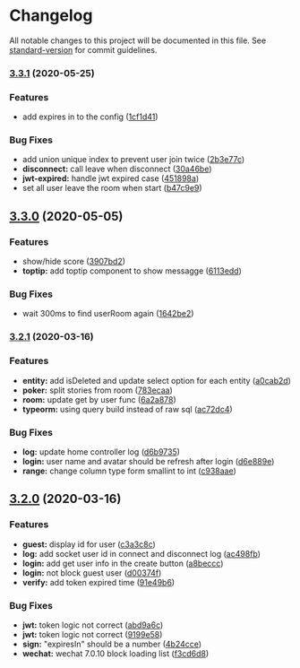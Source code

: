 # Changelog

All notable changes to this project will be documented in this file. See [standard-version](https://github.com/conventional-changelog/standard-version) for commit guidelines.

### [3.3.1](https://github.com/yociduo/scrum-planning-poker/compare/v3.3.0...v3.3.1) (2020-05-25)


### Features

* add expires in to the config ([1cf1d41](https://github.com/yociduo/scrum-planning-poker/commit/1cf1d410dbc53d037793ea16e7dd252a8cb6fb5f))


### Bug Fixes

* add union unique index to prevent user join twice ([2b3e77c](https://github.com/yociduo/scrum-planning-poker/commit/2b3e77c5e318fd064dced4ee7d72c076f9fe7aed))
* **disconnect:** call leave when disconnect ([30a46be](https://github.com/yociduo/scrum-planning-poker/commit/30a46be085cee30100447f182a07e247062c109c))
* **jwt-expired:** handle jwt expired case ([451898a](https://github.com/yociduo/scrum-planning-poker/commit/451898aeeee65ff683359727afef13061ae704bc))
* set all user leave the room when start ([b47c9e9](https://github.com/yociduo/scrum-planning-poker/commit/b47c9e9ca701d08644d035b7f5372a987a263971))

## [3.3.0](https://github.com/yociduo/scrum-planning-poker/compare/v3.2.1...v3.3.0) (2020-05-05)


### Features

* show/hide score ([3907bd2](https://github.com/yociduo/scrum-planning-poker/commit/3907bd27c5ff0dc189f3c13979c10cbcb505cba9))
* **toptip:** add toptip component to show messagge ([6113edd](https://github.com/yociduo/scrum-planning-poker/commit/6113eddb72890f8b73082c0d7ee578f3c953fc5f))


### Bug Fixes

* wait 300ms to find userRoom again ([1642be2](https://github.com/yociduo/scrum-planning-poker/commit/1642be281a4dad89983ec53694949e3c6324f116))

### [3.2.1](https://github.com/yociduo/scrum-planning-poker/compare/v3.2.0...v3.2.1) (2020-03-16)


### Features

* **entity:** add isDeleted and update select option for each entity ([a0cab2d](https://github.com/yociduo/scrum-planning-poker/commit/a0cab2d638a0645b9f5469e728ebeeeb0d48164f))
* **poker:** split stories from room ([783ecaa](https://github.com/yociduo/scrum-planning-poker/commit/783ecaa2f9d2af148b0ca699a1fd2bda8aa69b0b))
* **room:** update get by user func ([6a2a878](https://github.com/yociduo/scrum-planning-poker/commit/6a2a87834709f3e300cfa6f2afd56054ff31fd85))
* **typeorm:** using query build instead of raw sql ([ac72dc4](https://github.com/yociduo/scrum-planning-poker/commit/ac72dc4323c47f2b95cefb7826193a39ecc42164))


### Bug Fixes

* **log:** update home controller log ([d6b9735](https://github.com/yociduo/scrum-planning-poker/commit/d6b973523b093248251e6193ca02ddc7451ea44d))
* **login:** user name and avatar should be refresh after login ([d6e889e](https://github.com/yociduo/scrum-planning-poker/commit/d6e889e72ec8d25c13f137f9f314e27789e031c1))
* **range:** change column type form smallint to int ([c938aae](https://github.com/yociduo/scrum-planning-poker/commit/c938aae260a2ae01ea86862abbd45ac6992ca23d))

## [3.2.0](https://github.com/yociduo/scrum-planning-poker/compare/v3.1.0...v3.2.0) (2020-03-16)


### Features

* **guest:** display id for user ([c3a3c8c](https://github.com/yociduo/scrum-planning-poker/commit/c3a3c8c67ca62023ba677d2cbf334cf03b803ccd))
* **log:** add socket user id in connect and disconnect log ([ac498fb](https://github.com/yociduo/scrum-planning-poker/commit/ac498fb2f73227bc174a6a2fb27061fc0dc73cea))
* **login:** add get user info in the create button ([a8beccc](https://github.com/yociduo/scrum-planning-poker/commit/a8beccc40a6149a0053f83a8d9cec27baa6cdccf))
* **login:** not block guest user ([d00374f](https://github.com/yociduo/scrum-planning-poker/commit/d00374f30e25c048af8cfba7c396536624a29f36))
* **verify:** add token expired time ([91e49b6](https://github.com/yociduo/scrum-planning-poker/commit/91e49b65d47471e5f5a627102e5be88de24a297d))


### Bug Fixes

* **jwt:** token logic not correct ([abd9a6c](https://github.com/yociduo/scrum-planning-poker/commit/abd9a6c8cc66763bcda5f80889cb0fe978cd8367))
* **jwt:** token logic not correct ([9199e58](https://github.com/yociduo/scrum-planning-poker/commit/9199e58185d781287407ada6a340c065833d8696))
* **sign:** "expiresIn" should be a number ([4b24cce](https://github.com/yociduo/scrum-planning-poker/commit/4b24cceb11db9dc9af4131f90243e8aa1840a291))
* **wechat:** wechat 7.0.10 block loading list ([f3cd6d8](https://github.com/yociduo/scrum-planning-poker/commit/f3cd6d8591c87e67d7733a1d4765cb76d5c0afa6))
